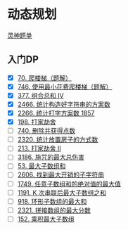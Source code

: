 # 动态规划
[灵神题单](https://leetcode.cn/circle/discuss/tXLS3i/)

## 入门DP
- [x] [70. 爬楼梯（题解）](https://leetcode.cn/problems/climbing-stairs/)
- [x] [746. 使用最小花费爬楼梯（题解）](https://leetcode.cn/problems/min-cost-climbing-stairs/)
- [x] [377. 组合总和 Ⅳ](https://leetcode.cn/problems/combination-sum-iv/)
- [x] [2466.  统计构造好字符串的方案数](https://leetcode.cn/problems/count-ways-to-build-good-strings/)
- [x] [2266.  统计打字方案数 1857](https://leetcode.cn/problems/count-number-of-texts/)
- [x] [198. 打家劫舍](https://leetcode.cn/problems/house-robber/)
- [ ] [740. 删除并获得点数](https://leetcode.cn/problems/delete-and-earn/)
- [ ] [2320. 统计放置房子的方式数](https://leetcode.cn/problems/count-number-of-ways-to-place-houses/)
- [ ] [213. 打家劫舍 II](https://leetcode.cn/problems/house-robber-ii/)
- [ ] [3186. 施咒的最大总伤害](https://leetcode.cn/problems/maximum-total-damage-with-spell-casting/)
- [ ] [53. 最大子数组和](https://leetcode.cn/problems/maximum-subarray/)
- [ ] [2606. 找到最大开销的子字符串](https://leetcode.cn/problems/find-the-substring-with-maximum-cost/)
- [ ] [1749. 任意子数组和的绝对值的最大值](https://leetcode.cn/problems/maximum-absolute-sum-of-any-subarray/)
- [ ] [1191. K 次串联后最大子数组之和](https://leetcode.cn/problems/k-concatenation-maximum-sum/)
- [ ] [918. 环形子数组的最大和](https://leetcode.cn/problems/maximum-sum-circular-subarray/)
- [ ] [2321. 拼接数组的最大分数](https://leetcode.cn/problems/maximum-score-of-spliced-array/)
- [ ] [152. 乘积最大子数组](https://leetcode.cn/problems/maximum-product-subarray/)
